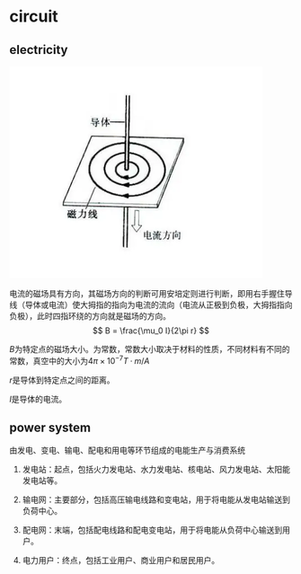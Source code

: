 # circuit

## electricity

![电生磁](image.png)

电流的磁场具有方向，其磁场方向的判断可用安培定则进行判断，即用右手握住导线（导体或电流）使大拇指的指向为电流的流向（电流从正极到负极，大拇指指向负极），此时四指环绕的方向就是磁场的方向。
$$
B = \frac{\mu_0 I}{2\pi r}
$$

$B$为特定点的磁场大小。为常数，常数大小取决于材料的性质，不同材料有不同的常数，真空中的大小为$4π×10^{-7}T·m/A$

$r$是导体到特定点之间的距离。

$I$是导体的电流。

## power system

由发电、变电、输电、配电和用电等环节组成的电能生产与消费系统

1. 发电站：起点，包括火力发电站、水力发电站、核电站、风力发电站、太阳能发电站等。

2. 输电网：主要部分，包括高压输电线路和变电站，用于将电能从发电站输送到负荷中心。

3. 配电网：末端，包括配电线路和配电变电站，用于将电能从负荷中心输送到用户。

4. 电力用户：终点，包括工业用户、商业用户和居民用户。
